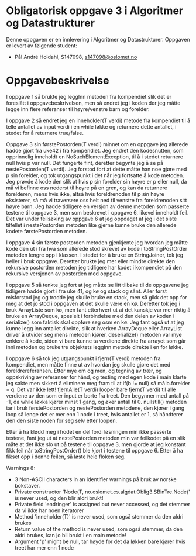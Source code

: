 # Obligatorisk oppgave 3 i Algoritmer og Datastrukturer

Denne oppgaven er en innlevering i Algoritmer og Datastrukturer. 
Oppgaven er levert av følgende student:
* Pål André Holdahl, S147098, s147098@oslomet.no


# Oppgavebeskrivelse

I oppgave 1 så brukte jeg leggInn metoden fra kompendiet slik det er foreslått i oppgavebeskrivelsen, men så endret jeg 
i koden der jeg måtte legge inn flere referanser til høyre/venstre barn og forelder.

I oppgave 2 så endret jeg en inneholder(T verdi) metode fra kompendiet til å telle antallet av input verdi i en while løkke
og returnere dette antallet, i stedet for å returnere true/false.

Oppgave 3 sin førstePostorden(T verdi) minnet om en oppgave jeg allerede hadde gjort fra uke42 i fra kompendiet. Jeg endret den kodesnutten, som 
opprinnelig inneholdt en NoSuchElementException, til å i stedet returnere null hvis p var null. Det fungerte fint, deretter
begynte jeg å se på nestePostorden(T verdi). Jeg forstod fort at dette måtte han noe gjøre med p sin forelder, og tok utgangspunkt
i det når jeg fortsatte å kode metoden. Jeg prøvde å kode den slik at hvis p sin forelder sin høyre er p eller null,
da må vi befinne oss nederst til høyre på en gren, og kan da returnere forelderen, mens hvis ikke, altså hvis foreldrenoden til p
sin høyre eksisterer, så må vi traversere oss helt ned til venstre fra foreldrenoden sitt høyre barn. Jeg hadde tidligere
en versjon av denne metoden som passerte testene til oppgave 3, men som beskrevet i oppgave 6, likevel inneholdt feil. Det var under feilsøking
av oppgave 6 at jeg oppdaget at jeg i det siste tilfellet i nestePostorden metoden like gjerne kunne bruke den allerede
kodete førstePostorden metoden.

I oppgave 4 sin første postorden metoden gjenkjente jeg hvordan jeg måtte kode den ut i fra hva som allerede stod skrevet
av kode i toStringPostOrder metoden lengre opp i klassen. I stedet for å bruke en StringJoiner, tok jeg heller i bruk oppgave.
Deretter brukte jeg mer eller mindre direkte den rekursive postorden metoden jeg tidligere har kodet i kompendiet på 
den rekursive versjonen av postorden med oppgave.

I oppgave 5 så tenkte jeg fort at jeg måtte se litt tilbake til de oppgavene jeg tidligere hadde gjort i fra uke 41, og kø
og stack og sånt. Aller først misforstod jeg og trodde jeg skulle bruke en stack, men så gikk det opp for meg at det jo stod
i oppgaven at det skulle være en kø. Deretter tok jeg i bruk ArrayListe som kø, men fant etterhvert ut at det kanskje var mer 
riktig å bruke en ArrayDeque, spesielt i forbindelse med den delen av koden i serialize() som faktisk skal oppføre seg osm en kø.
Jeg fant også ut at jeg kunne legg inn antallet direkte, slik at hverken ArrayDeque eller ArrayList driver å utvider seg mens
metoden kjører. 
deserialize() metoden var mye enklere å kode, siden vi bare kunne ta verdiene direkte fra arrayet som går inni metoden og bruke 
tre objektets leggInn metode direkte i en for løkke. 

I oppgave 6 så tok jeg utgangspunkt i fjern(T verdi) metoden fra kompendiet, men måtte finne ut av hvordan jeg skulle gjøre det
med foreldrereferansen. Etter mye om og men, og tegning av trær, og oppskriving av referanser for hånd, og testing med
egen kode i main klarte jeg sakte men sikkert å eliminere meg fram til at if(b != null) så må b.forelder = q. Det var ikke lett!
fjernAlle(T verdi) looper bare fjern(T verdi) til alle verdiene av den som er input er borte fra treet. Den begynner med antall
på -1, da while løkka kjører minst 1 gang, og øker antall til 0.
nullstill() metoden tar i bruk førstePostorden og nestePostorden metodene, den kjører i gang loop så lenge det er mer enn 1 node
i treet, hvis antallet er 1, så håndterer den den siste noden for seg selv etter loopen.

Etter å ha klødd meg i hodet en del fordi løsningen min ikke passerte testene, fant jeg ut at nestePostorden metoden min 
var feilkodet på en slik måte at det ikke slo ut på testene til oppgave 3, men gjorde at jeg konstant fikk feil når 
toStringPostOrder() ble kjørt i testene til oppgave 6. Etter å ha fikset opp i denne feilen, så løste hele floken seg.

Warnings 8:
- 3 Non-ASCII characters in an identifier warnings på bruk av norske bokstaver.
- Private constructor 'Node(T, no.oslomet.cs.algdat.Oblig3.SBinTre.Node<T>)' is never used, og den blir aldri brukt!
- Private field 'endringer' is assigned but never accessed, og det stemmer da vi ikke har noen iteratorer
- Method 'inneholder(T)' is never used, som også stemmer da den aldri brukes
- Return value of the method is never used, som også stemmer, da den aldri brukes, kan jo bli brukt i en main metode!
- Argument 'p' might be null, tar høyde for det da løkken bare kjører hvis treet har mer enn 1 node
